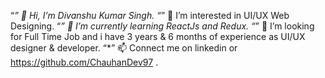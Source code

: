 “*” 👋 Hi, I’m Divanshu Kumar Singh.
“*” 👀 I’m interested in UI/UX Web Designing.
“*” 🌱 I’m currently learning ReactJs and Redux.
“*” 💞️ I’m looking for Full Time Job and i have 3 years & 6 months of experience as UI/UX designer & developer.
“*” 📫 Connect me on linkedin or https://github.com/ChauhanDev97 .
